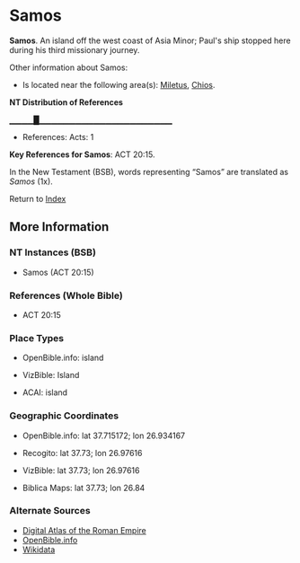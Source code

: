 # Samos
**Samos**. 
An island off the west coast of Asia Minor; Paul's ship stopped here during his third missionary journey. 




Other information about Samos:


* Is located near the following area(s): 
[Miletus](Miletus.md), [Chios](Chios.md). 


**NT Distribution of References**

▁▁▁▁█▁▁▁▁▁▁▁▁▁▁▁▁▁▁▁▁▁▁▁▁▁▁
* References: Acts: 1



**Key References for Samos**: 
ACT 20:15. 




In the New Testament (BSB), words representing “Samos” are translated as 
*Samos* (1x). 


Return to [Index](00-Index.md)

## More Information

### NT Instances (BSB)

* Samos (ACT 20:15)



### References (Whole Bible)

* ACT 20:15


### Place Types

* OpenBible.info: island

* VizBible: Island

* ACAI: island



### Geographic Coordinates

* OpenBible.info: lat 37.715172; lon 26.934167

* Recogito: lat 37.73; lon 26.97616

* VizBible: lat 37.73; lon 26.97616

* Biblica Maps: lat 37.73; lon 26.84



### Alternate Sources

* [Digital Atlas of the Roman Empire](https://imperium.ahlfeldt.se/places/41142)
* [OpenBible.info](https://www.openbible.info/geo/ancient/acf6ec0)
* [Wikidata](http://www.wikidata.org/entity/Q156882)



